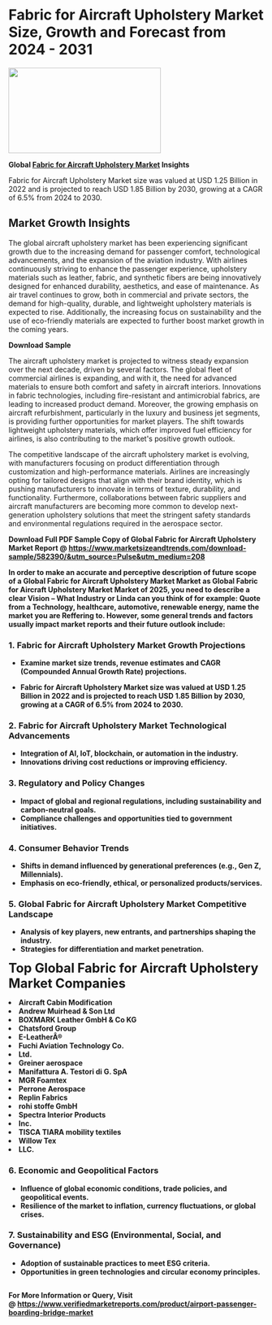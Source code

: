 <H1>Fabric for Aircraft Upholstery Market Size, Growth and Forecast from 2024 - 2031</H1><img class="aligncenter size-medium wp-image-584254" src="https://thirdeyenews.in/wp-content/uploads/2024/09/Global-Market-Research-300x168.jpeg" alt="" width="300" height="168" /><p><strong>Global&nbsp;<a href="https://www.marketsizeandtrends.com/download-sample/582390/&amp;utm_source=Pulse&amp;utm_medium=208">Fabric for Aircraft Upholstery Market</a> Insights</strong></p><p>Fabric for Aircraft Upholstery Market size was valued at USD 1.25 Billion in 2022 and is projected to reach USD 1.85 Billion by 2030, growing at a CAGR of 6.5% from 2024 to 2030.</p><p><h2>Market Growth Insights</h2> <p>The global aircraft upholstery market has been experiencing significant growth due to the increasing demand for passenger comfort, technological advancements, and the expansion of the aviation industry. With airlines continuously striving to enhance the passenger experience, upholstery materials such as leather, fabric, and synthetic fibers are being innovatively designed for enhanced durability, aesthetics, and ease of maintenance. As air travel continues to grow, both in commercial and private sectors, the demand for high-quality, durable, and lightweight upholstery materials is expected to rise. Additionally, the increasing focus on sustainability and the use of eco-friendly materials are expected to further boost market growth in the coming years.</p> <p><strong>Download Sample</strong></p> <p>The aircraft upholstery market is projected to witness steady expansion over the next decade, driven by several factors. The global fleet of commercial airlines is expanding, and with it, the need for advanced materials to ensure both comfort and safety in aircraft interiors. Innovations in fabric technologies, including fire-resistant and antimicrobial fabrics, are leading to increased product demand. Moreover, the growing emphasis on aircraft refurbishment, particularly in the luxury and business jet segments, is providing further opportunities for market players. The shift towards lightweight upholstery materials, which offer improved fuel efficiency for airlines, is also contributing to the market's positive growth outlook.</p> <p>The competitive landscape of the aircraft upholstery market is evolving, with manufacturers focusing on product differentiation through customization and high-performance materials. Airlines are increasingly opting for tailored designs that align with their brand identity, which is pushing manufacturers to innovate in terms of texture, durability, and functionality. Furthermore, collaborations between fabric suppliers and aircraft manufacturers are becoming more common to develop next-generation upholstery solutions that meet the stringent safety standards and environmental regulations required in the aerospace sector.</p> <p><strong></p><p><span class=""><strong>Download Full PDF Sample Copy of Global Fabric for Aircraft Upholstery Market Report</strong> @ <a href="https://www.marketsizeandtrends.com/download-sample/582390/&amp;utm_source=Pulse&amp;utm_medium=208" target="_blank">https://www.marketsizeandtrends.com/download-sample/582390/&amp;utm_source=Pulse&amp;utm_medium=208</a></span></p><p>In order to make an accurate and perceptive description of future scope of a Global&nbsp;Fabric for Aircraft Upholstery Market Market as Global&nbsp;Fabric for Aircraft Upholstery Market Market of 2025, you need to describe a clear Vision &ndash; What Industry or Linda can you think of for example: Quote from a Technology, healthcare, automotive, renewable energy, name the market you are Reffering to. However, some general trends and factors usually impact market reports and their future outlook include:</p><h3>1.&nbsp;<strong>Fabric for Aircraft Upholstery Market Growth Projections</strong></h3><ul><li>Examine market size trends, revenue estimates and CAGR (Compounded Annual Growth Rate) projections.</li><li><p>Fabric for Aircraft Upholstery Market size was valued at USD 1.25 Billion in 2022 and is projected to reach USD 1.85 Billion by 2030, growing at a CAGR of 6.5% from 2024 to 2030.</p></li></ul><h3>2.&nbsp;<strong>Fabric for Aircraft Upholstery Market Technological Advancements</strong></h3><ul><li>Integration of AI, IoT, blockchain, or automation in the industry.</li><li>Innovations driving cost reductions or improving efficiency.</li></ul><h3>3.&nbsp;<strong>Regulatory and Policy Changes</strong></h3><ul><li>Impact of global and regional regulations, including sustainability and carbon-neutral goals.</li><li>Compliance challenges and opportunities tied to government initiatives.</li></ul><h3>4.&nbsp;<strong>Consumer Behavior Trends</strong></h3><ul><li>Shifts in demand influenced by generational preferences (e.g., Gen Z, Millennials).</li><li>Emphasis on eco-friendly, ethical, or personalized products/services.</li></ul><h3>5.&nbsp;<strong>Global Fabric for Aircraft Upholstery Market Competitive Landscape</strong></h3><ul><li>Analysis of key players, new entrants, and partnerships shaping the industry.</li><li>Strategies for differentiation and market penetration.</li></ul><p data-pm-slice="1 1 []"><span style="color: inherit; font-family: inherit; font-size: 25px;">Top Global Fabric for Aircraft Upholstery Market Companies</span></p><div class="" data-test-id=""><p><li>Aircraft Cabin Modification</li><li> Andrew Muirhead & Son Ltd</li><li> BOXMARK Leather GmbH & Co KG</li><li> Chatsford Group</li><li> E-LeatherÂ®</li><li> Fuchi Aviation Technology Co.</li><li> Ltd.</li><li> Greiner aerospace</li><li> Manifattura A. Testori di G. SpA</li><li> MGR Foamtex</li><li> Perrone Aerospace</li><li> Replin Fabrics</li><li> rohi stoffe GmbH</li><li> Spectra Interior Products</li><li> Inc.</li><li> TISCA TIARA mobility textiles</li><li> Willow Tex</li><li> LLC.</li></p></div><h3>6.&nbsp;<strong>Economic and Geopolitical Factors</strong></h3><ul><li>Influence of global economic conditions, trade policies, and geopolitical events.</li><li>Resilience of the market to inflation, currency fluctuations, or global crises.</li></ul><h3>7.&nbsp;<strong>Sustainability and ESG (Environmental, Social, and Governance)</strong></h3><ul><li>Adoption of sustainable practices to meet ESG criteria.</li><li>Opportunities in green technologies and circular economy principles.</li></ul><h2><strong style="font-size: 14px;">For More Information or Query, Visit @&nbsp;</strong><a style="background-color: #ffffff; font-size: 14px;" href="https://www.marketsizeandtrends.com/report/fabric-for-aircraft-upholstery-market/" target="_blank">https://www.verifiedmarketreports.com/product/airport-passenger-boarding-bridge-market</a></h2>
